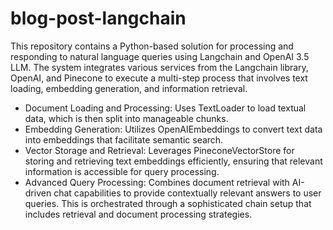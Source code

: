 # blog-post-langchain
This repository contains a Python-based solution for processing and responding to natural language queries using Langchain and OpenAI 3.5 LLM. The system integrates various services from the Langchain library, OpenAI, and Pinecone to execute a multi-step process that involves text loading, embedding generation, and information retrieval.

- Document Loading and Processing: Uses TextLoader to load textual data, which is then split into manageable chunks.
- Embedding Generation: Utilizes OpenAIEmbeddings to convert text data into embeddings that facilitate semantic search.
- Vector Storage and Retrieval: Leverages PineconeVectorStore for storing and retrieving text embeddings efficiently, ensuring that relevant information is accessible for query processing.
- Advanced Query Processing: Combines document retrieval with AI-driven chat capabilities to provide contextually relevant answers to user queries. This is orchestrated through a sophisticated chain setup that includes retrieval and document processing strategies.